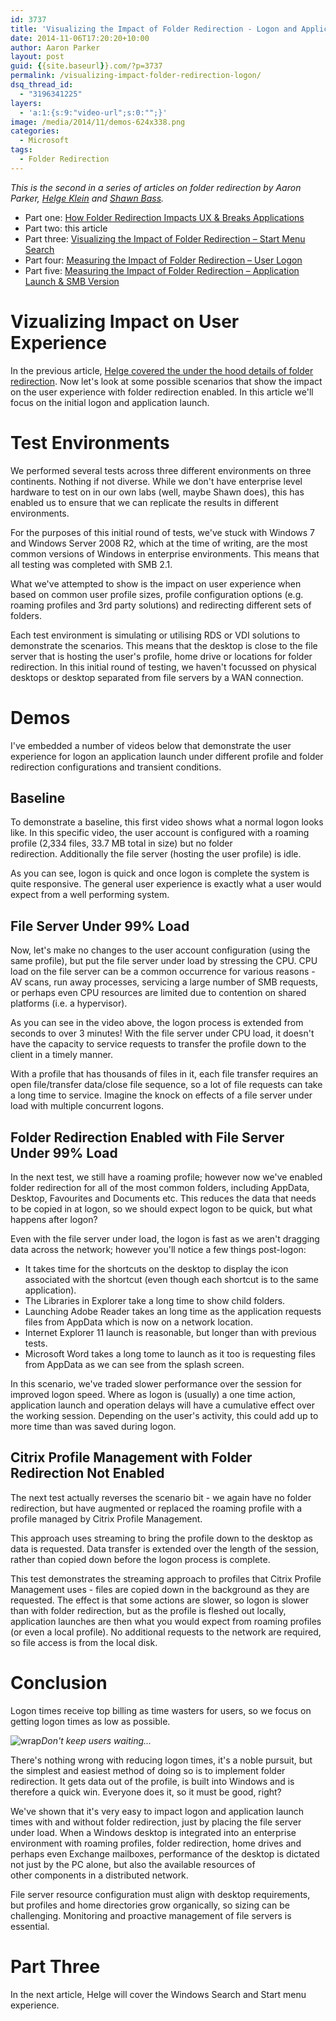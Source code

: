```yaml
---
id: 3737
title: 'Visualizing the Impact of Folder Redirection - Logon and Application Launch'
date: 2014-11-06T17:20:20+10:00
author: Aaron Parker
layout: post
guid: {{site.baseurl}}.com/?p=3737
permalink: /visualizing-impact-folder-redirection-logon/
dsq_thread_id:
  - "3196341225"
layers:
  - 'a:1:{s:9:"video-url";s:0:"";}'
image: /media/2014/11/demos-624x338.png
categories:
  - Microsoft
tags:
  - Folder Redirection
---
```

_This is the second in a series of articles on folder redirection by Aaron Parker, [Helge Klein](https://helgeklein.com/) and <a href="http://shawnbass.com/" target="_blank">Shawn Bass</a>._

  * Part one: [How Folder Redirection Impacts UX & Breaks Applications](https://helgeklein.com/blog/2014/10/folder-redirection-impacts-ux-breaks-applications)
  * Part two: this article
  * Part three: [Visualizing the Impact of Folder Redirection – Start Menu Search](https://helgeklein.com/blog/2014/11/visualizing-impact-folder-redirection-start-menu-search/)
  * Part four: [Measuring the Impact of Folder Redirection – User Logon]({{site.baseurl}}/measure-impact-folder-redirection/)
  * Part five: [Measuring the Impact of Folder Redirection – Application Launch & SMB Version](https://helgeklein.com/blog/2014/12/measuring-impact-folder-redirection-application-launch-smb-version/)

# Vizualizing Impact on User Experience

In the previous article, [Helge covered the under the hood details of folder redirection](https://helgeklein.com/blog/2014/10/folder-redirection-impacts-ux-breaks-applications). Now let's look at some possible scenarios that show the impact on the user experience with folder redirection enabled. In this article we'll focus on the initial logon and application launch.

# Test Environments

We performed several tests across three different environments on three continents. Nothing if not diverse. While we don't have enterprise level hardware to test on in our own labs (well, maybe Shawn does), this has enabled us to ensure that we can replicate the results in different environments.

For the purposes of this initial round of tests, we've stuck with Windows 7 and Windows Server 2008 R2, which at the time of writing, are the most common versions of Windows in enterprise environments. This means that all testing was completed with SMB 2.1.

What we've attempted to show is the impact on user experience when based on common user profile sizes, profile configuration options (e.g. roaming profiles and 3rd party solutions) and redirecting different sets of folders.

Each test environment is simulating or utilising RDS or VDI solutions to demonstrate the scenarios. This means that the desktop is close to the file server that is hosting the user's profile, home drive or locations for folder redirection. In this initial round of testing, we haven't focussed on physical desktops or desktop separated from file servers by a WAN connection.

# Demos

I've embedded a number of videos below that demonstrate the user experience for logon an application launch under different profile and folder redirection configurations and transient conditions.

## Baseline

To demonstrate a baseline, this first video shows what a normal logon looks like. In this specific video, the user account is configured with a roaming profile (2,334 files, 33.7 MB total in size) but no folder redirection. Additionally the file server (hosting the user profile) is idle.



As you can see, logon is quick and once logon is complete the system is quite responsive. The general user experience is exactly what a user would expect from a well performing system.

## File Server Under 99% Load

Now, let's make no changes to the user account configuration (using the same profile), but put the file server under load by stressing the CPU. CPU load on the file server can be a common occurrence for various reasons - AV scans, run away processes, servicing a large number of SMB requests, or perhaps even CPU resources are limited due to contention on shared platforms (i.e. a hypervisor).



As you can see in the video above, the logon process is extended from seconds to over 3 minutes! With the file server under CPU load, it doesn't have the capacity to service requests to transfer the profile down to the client in a timely manner.

With a profile that has thousands of files in it, each file transfer requires an open file/transfer data/close file sequence, so a lot of file requests can take a long time to service. Imagine the knock on effects of a file server under load with multiple concurrent logons.

## Folder Redirection Enabled with File Server Under 99% Load

In the next test, we still have a roaming profile; however now we've enabled folder redirection for all of the most common folders, including AppData, Desktop, Favourites and Documents etc. This reduces the data that needs to be copied in at logon, so we should expect logon to be quick, but what happens after logon?



Even with the file server under load, the logon is fast as we aren't dragging data across the network; however you'll notice a few things post-logon:

  * It takes time for the shortcuts on the desktop to display the icon associated with the shortcut (even though each shortcut is to the same application).
  * The Libraries in Explorer take a long time to show child folders.
  * Launching Adobe Reader takes an long time as the application requests files from AppData which is now on a network location.
  * Internet Explorer 11 launch is reasonable, but longer than with previous tests.
  * Microsoft Word takes a long tome to launch as it too is requesting files from AppData as we can see from the splash screen.

In this scenario, we've traded slower performance over the session for improved logon speed. Where as logon is (usually) a one time action, application launch and operation delays will have a cumulative effect over the working session. Depending on the user's activity, this could add up to more time than was saved during logon.

## Citrix Profile Management with Folder Redirection Not Enabled

The next test actually reverses the scenario bit - we again have no folder redirection, but have augmented or replaced the roaming profile with a profile managed by Citrix Profile Management.

This approach uses streaming to bring the profile down to the desktop as data is requested. Data transfer is extended over the length of the session, rather than copied down before the logon process is complete.



This test demonstrates the streaming approach to profiles that Citrix Profile Management uses - files are copied down in the background as they are requested. The effect is that some actions are slower, so logon is slower than with folder redirection, but as the profile is fleshed out locally, application launches are then what you would expect from roaming profiles (or even a local profile). No additional requests to the network are required, so file access is from the local disk.

# Conclusion

Logon times receive top billing as time wasters for users, so we focus on getting logon times as low as possible.

![wrap]({{site.baseurl}}/media/2014/11/wrap.gif)*Don't keep users waiting...*

There's nothing wrong with reducing logon times, it's a noble pursuit, but the simplest and easiest method of doing so is to implement folder redirection. It gets data out of the profile, is built into Windows and is therefore a quick win. Everyone does it, so it must be good, right?

We've shown that it's very easy to impact logon and application launch times with and without folder redirection, just by placing the file server under load. When a Windows desktop is integrated into an enterprise environment with roaming profiles, folder redirection, home drives and perhaps even Exchange mailboxes, performance of the desktop is dictated not just by the PC alone, but also the available resources of other components in a distributed network.

File server resource configuration must align with desktop requirements, but profiles and home directories grow organically, so sizing can be challenging. Monitoring and proactive management of file servers is essential.

# Part Three

In the next article, Helge will cover the Windows Search and Start menu experience.